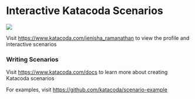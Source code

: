 # Interactive Katacoda Scenarios

[![](http://shields.katacoda.com/katacoda/jenisha_ramanathan/count.svg)](https://www.katacoda.com/jenisha_ramanathan "Get your profile on Katacoda.com")

Visit https://www.katacoda.com/jenisha_ramanathan to view the profile and interactive scenarios

### Writing Scenarios
Visit https://www.katacoda.com/docs to learn more about creating Katacoda scenarios

For examples, visit https://github.com/katacoda/scenario-example
